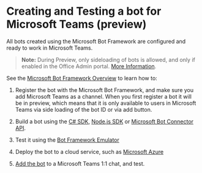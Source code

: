 ﻿# Creating and Testing a bot for Microsoft Teams (preview)

All bots created using the Microsoft Bot Framework are configured and ready to work in Microsoft Teams.

> **Note:** During Preview, only sideloading of bots is allowed, and only if enabled in the Office Admin portal. [More Information](setup.md). 

See the [Microsoft Bot Framework Overview](https://docs.botframework.com/en-us/) to learn how to:

1. Register the bot with the Microsoft Bot Framework, and make sure you add Microsoft Teams as a channel. When you first register a bot it will be in preview, which means that it is only available to users in Microsoft Teams via side loading of the bot ID or via add button.
2. Build a bot using the [C# SDK](https://docs.botframework.com/en-us/csharp/builder/sdkreference/), [Node.js SDK](https://docs.botframework.com/en-us/node/builder/chat-reference/modules/_botbuilder_d_.html) or [Microsoft Bot Connector API](https://docs.botframework.com/en-us/restapi/connector/#navtitle).

3. Test it using the [Bot Framework Emulator](https://docs.botframework.com/en-us/tools/bot-framework-emulator/)
4. Deploy the bot to a cloud service, such as [Microsoft Azure](https://azure.microsoft.com/)
5. [Add the bot](#testing-your-bot-in-microsoft-teams) to a Microsoft Teams 1:1 chat, and test.